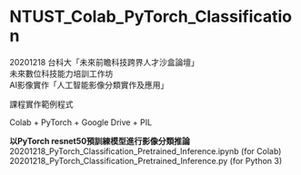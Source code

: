 # NTUST_Colab_PyTorch_Classification
20201218 台科大「未來前瞻科技跨界人才沙盒論壇」  
未來數位科技能力培訓工作坊  
AI影像實作「人工智能影像分類實作及應用」 

課程實作範例程式

Colab + PyTorch + Google Drive + PIL

**以PyTorch resnet50預訓練模型進行影像分類推論**   
20201218_PyTorch_Classification_Pretrained_Inference.ipynb (for Colab)  
20201218_PyTorch_Classification_Pretrained_Inference.py (for Python 3)  
